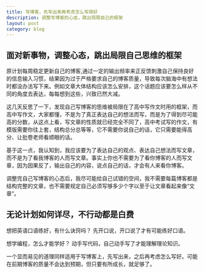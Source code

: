 ```yaml
---
title: 写博客，先写出来再考虑怎么写得好
description: 调整写博客的心态，跳出局限自己的框架
layout: post
category: blog
---
```


## 面对新事物，调整心态，跳出局限自己思维的框架

原计划每周稳定更新自己的博客,通过一定的输出频率来正反馈刺激自己保持良好的信息输入习惯，结果因为过于严格要求自己的博客质量，导致每次脑海中有想法时都没办法写下来。例如文章大体结构应该怎么安排，这个话题应该要怎么样从不同的角度去表达，每每想到这些，兴致已然大减。

这几天反思了一下，发现自己写博客的思维被局限在了高中写作文时用的框架，而高中写作文，大家都懂，不是为了真正表达自己的想法而写，而是为了得到尽可能高的分数，从这点上看，写文章的性质就已经完全不同了，高中考试写的作文，有模版需要你往上套，结构总分总等等，它不需要你说自己的话，它只需要能得高分、让批卷老师看顺眼的话。

基于这一点，我认知到，我应该要为了表达自己的观点、表达自己想法而写文章，而不是为了看我博客的人而写文章。事实上你也不需要为了看你博客的人而写文章，因为因果反了，输出自己的内容，说点自己的话，才会有人来看你博客。

调整完自己写博客的心态后，我尽可能给自己试错的空间，我不需要每篇博客都是结构完整的文章，也不需要规定自己必须写够多少个字以至于让文章看起来像“文章”。

## 无论计划如何详尽，不行动都是白费

想把英语口语练好，有什么诀窍吗？ 先开口说，开口说了才有可能练好口语。

想学编程，怎么才能学好？ 动手写代码，自己动手写了才能理解理论知识。

一个显而易见的道理同样适用于写博客上，先写出来，之后再考虑怎么写好。可能在前期博客的质量不会达到预期，但只要有所成长，就足够了。





